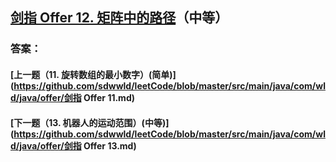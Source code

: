 ## [剑指 Offer 12. 矩阵中的路径](https://leetcode-cn.com/problems/merge-two-sorted-lists/)（中等）





### 答案：



#### [上一题（11. 旋转数组的最小数字）(简单)](https://github.com/sdwwld/leetCode/blob/master/src/main/java/com/wld/java/offer/剑指 Offer 11.md)

#### [下一题（13. 机器人的运动范围）(中等)](https://github.com/sdwwld/leetCode/blob/master/src/main/java/com/wld/java/offer/剑指 Offer 13.md)